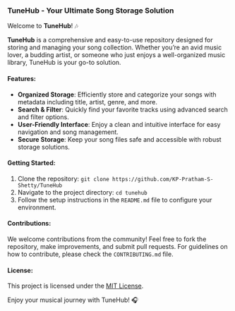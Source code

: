 
### TuneHub - Your Ultimate Song Storage Solution

Welcome to **TuneHub**! 🎶

**TuneHub** is a comprehensive and easy-to-use repository designed for storing and managing your song collection. Whether you’re an avid music lover, a budding artist, or someone who just enjoys a well-organized music library, TuneHub is your go-to solution.

#### Features:
- **Organized Storage**: Efficiently store and categorize your songs with metadata including title, artist, genre, and more.
- **Search & Filter**: Quickly find your favorite tracks using advanced search and filter options.
- **User-Friendly Interface**: Enjoy a clean and intuitive interface for easy navigation and song management.
- **Secure Storage**: Keep your song files safe and accessible with robust storage solutions.

#### Getting Started:
1. Clone the repository: `git clone https://github.com/KP-Pratham-S-Shetty/TuneHub`
2. Navigate to the project directory: `cd tunehub`
3. Follow the setup instructions in the `README.md` file to configure your environment.

#### Contributions:
We welcome contributions from the community! Feel free to fork the repository, make improvements, and submit pull requests. For guidelines on how to contribute, please check the `CONTRIBUTING.md` file.

#### License:
This project is licensed under the [MIT License](LICENSE.md).

Enjoy your musical journey with TuneHub! 🎧
